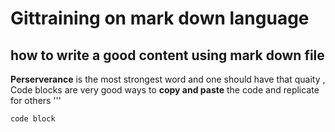 # Gittraining on mark down language

## how to write a good content using mark down file

__Perserverance__ is the most strongest word and one should have that quaity , Code blocks are very good ways to **copy and paste** the code and replicate for others
'''
```
code block
```
